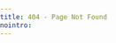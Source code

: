 ```yaml
---
title: 404 - Page Not Found
nointro:
---
```



<!doctype html>
<html>
<head>
<meta charset="utf-8">
<title>404页未找到</title>

<style>
html,body {
	margin:0;
	padding:0;
}
canvas {
	display:block;
}
</style>
</head>
<body>

<div></div>

<script>
var canvas = document.createElement('canvas');
      var height = canvas.height = window.innerHeight;
      var width = canvas.width = window.innerWidth;
      var ctx = canvas.getContext('2d');
      document.body.appendChild(canvas);

      function random(min,max)
      {
          return Math.random()*(max-min+1)+min;
      }

      function range_map(value,in_min, in_max, out_min, out_max) {
        return (value - in_min) * (out_max - out_min) / (in_max - in_min) + out_min;
      }

      var word_arr = [];
      var txt_min_size = 3;
      var txt_max_size = 15;
      var keypress = false;
      var acclerate = 2;
      for (var i = 0; i < 25; i++) {
        word_arr.push({
          x : random(0,width),
          y : random(0,height),
          text : '404',
          size : random(txt_min_size,txt_max_size)
        });

        word_arr.push({
          x : random(0,width),
          y : random(0,height),
          text : 'Grove',
          size : random(txt_min_size,txt_max_size)
        });

        word_arr.push({
          x : random(0,width),
          y : random(0,height),
          text : 'ReSpeaker',
          size : Math.floor(random(txt_min_size,txt_max_size))
        });

        word_arr.push({
          x : random(0,width),
          y : random(0,height),
          text : 'Raspberry',
          size : Math.floor(random(txt_min_size,txt_max_size))
        });

        word_arr.push({
          x : random(0,width),
          y : random(0,height),
          text : 'Arduino',
          size : Math.floor(random(txt_min_size,txt_max_size))
        });

        word_arr.push({
          x : random(0,width),
          y : random(0,height),
          text : 'Beaglebone',
          size : Math.floor(random(txt_min_size,txt_max_size))
        });

      }




      function render()
      {
        ctx.fillStyle = "rgba(0,0,0,1)";
        ctx.fillRect(0,0,width,height);

        ctx.fillStyle = "#fff";
        for (var i = 0; i < word_arr.length; i++) {
          ctx.font = word_arr[i].size+"px sans-serif";
          var w = ctx.measureText(word_arr[i].text);
          ctx.fillText(word_arr[i].text,word_arr[i].x,word_arr[i].y);

          if(keypress)
          {
            word_arr[i].x += range_map(word_arr[i].size,txt_min_size,txt_max_size,2,4) * acclerate;
          }
          else {
            word_arr[i].x += range_map(word_arr[i].size,txt_min_size,txt_max_size,2,3);
          }

          if(word_arr[i].x >= width)
          {
            word_arr[i].x = -w.width*2;
            word_arr[i].y = random(0,height);
            word_arr[i].size =  Math.floor(random(txt_min_size,txt_max_size));

          }
        }

        ctx.fill();

        requestAnimationFrame(render);
      }

      render();

      window.addEventListener('keydown',function(){
        keypress = true;
      },true);
      window.addEventListener('keyup',function(){
        keypress = false;
      },true);</script>

</body>
</html>

